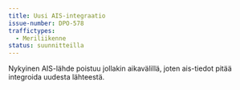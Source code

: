 ```yaml
---
title: Uusi AIS-integraatio
issue-number: DPO-578
traffictypes:
  - Meriliikenne
status: suunnitteilla
---
```


Nykyinen AIS-lähde poistuu jollakin aikavälillä, joten ais-tiedot pitää integroida uudesta lähteestä. 
